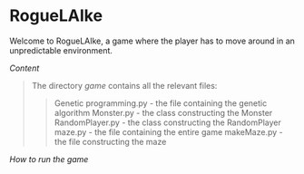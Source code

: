 # RogueLAIke

Welcome to RogueLAIke, a game where the player has to move around in an unpredictable environment.

*Content*
> The directory *game* contains all the relevant files:
>> Genetic programming.py 	- the file containing the genetic algorithm
>> Monster.py			- the class constructing the Monster
>> RandomPlayer.py		- the class constructing the RandomPlayer
>> maze.py			- the file containing the entire game
>> makeMaze.py			- the file constructing the maze

*How to run the game*
